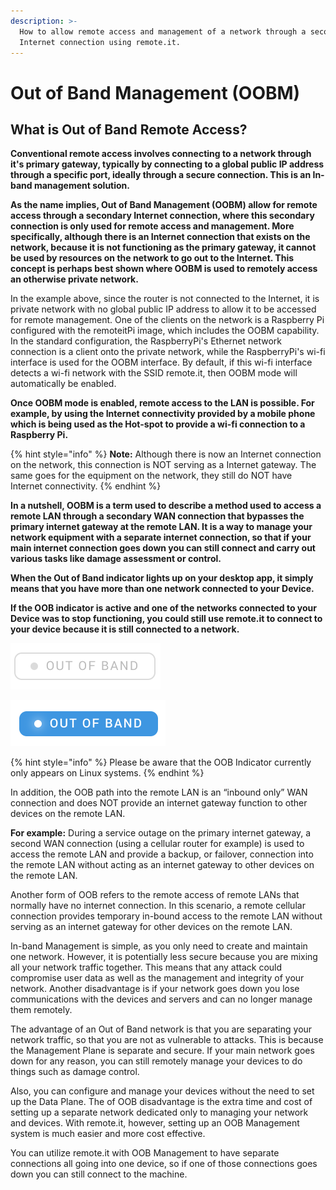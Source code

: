 ```yaml
---
description: >-
  How to allow remote access and management of a network through a secondary
  Internet connection using remote.it.
---
```


# Out of Band Management \(OOBM\)

## What is Out of Band Remote Access?

**Conventional remote access involves connecting to a network through it's primary gateway, typically by connecting to a global public IP address through a specific port, ideally through a secure connection. This is an In-band management solution.**

**As the name implies, Out of Band Management \(OOBM\) allow for remote access through a secondary Internet connection, where this secondary connection is only used for remote access and management. More specifically, although there is an Internet connection that exists on the network, because it is not functioning as the primary gateway, it cannot be used by resources on the network to go out to the Internet.  This concept is perhaps best shown where OOBM is used to remotely access an otherwise private network.**

In the example above, since the router is not connected to the Internet, it is private network with no global public IP address to allow it to be accessed for remote management. One of the clients on the network is a Raspberry Pi configured with the remoteitPi image, which includes the OOBM capability. In the standard configuration, the RaspberryPi's Ethernet network connection is a client onto the private network, while the RaspberryPi's wi-fi interface is used for the OOBM interface.  By default, if this wi-fi interface detects a wi-fi network with the SSID remote.it, then OOBM mode will automatically be enabled.

**Once OOBM mode is enabled, remote access to the LAN is possible. For example, by using the Internet connectivity provided by a mobile phone which is being used as the Hot-spot to provide a wi-fi connection to a Raspberry Pi.**

{% hint style="info" %}
**Note:** Although there is now an Internet connection on the network, this connection is NOT serving as a Internet gateway. The same goes for the equipment on the network, they still do NOT have Internet connectivity. 
{% endhint %}

**In a nutshell, OOBM is a term used to describe a method used to access a remote LAN through a secondary WAN connection that bypasses the primary internet gateway at the remote LAN. It is a way to manage your network equipment with a separate internet connection, so that if your main internet connection goes down you can still connect and carry out various tasks like damage assessment or control.** 

**When the Out of Band indicator lights up on your desktop app, it simply means that you have more than one network connected to your Device.**

**If the OOB indicator is active and one of the networks connected to your Device was to stop functioning, you could still use remote.it to connect to your device because it is still connected to a network.**

![Out of Band Management is unavailable](../.gitbook/assets/oob-1%20%281%29.png)

![Out of Band Management is available](../.gitbook/assets/oob-2.png)

{% hint style="info" %}
Please be aware that the OOB Indicator currently only appears on Linux systems.
{% endhint %}

In addition, the OOB path into the remote LAN is an “inbound only” WAN connection and does NOT provide an internet gateway function to other devices on the remote LAN. 

**For example:** During a service outage on the primary internet gateway, a second WAN connection \(using a cellular router for example\) is used to access the remote LAN and  provide a backup, or failover, connection into the remote LAN without acting as an internet gateway to other devices on the remote LAN.

Another form of OOB refers to the remote access of remote LANs that normally have no internet connection. In this scenario, a remote cellular connection provides temporary in-bound access to the remote LAN without serving as an internet gateway for other devices on the remote LAN.

In-band Management is simple, as you only need to create and maintain one network. However, it is potentially less secure because you are mixing all your network traffic together. This means that any attack could compromise user data as well as the management and integrity of your network. Another disadvantage is if your network goes down you lose communications with the devices and servers and can no longer manage them remotely.

The advantage of an Out of Band network is that you are separating your network traffic, so that you are not as vulnerable to attacks. This is because the Management Plane is separate and secure. If your main network goes down for any reason, you can still remotely manage your devices to do things such as damage control. 

Also, you can configure and manage your devices without the need to set up the Data Plane. The of OOB disadvantage is the extra time and cost of setting up a separate network dedicated only to managing your network and devices.
 With remote.it, however, setting up an OOB Management system is much easier and more cost effective.

You can utilize remote.it with OOB Management to have separate connections all going into one device, so if one of those connections goes down you can still connect to the machine.

